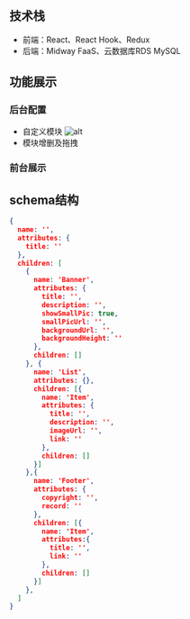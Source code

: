 ## 技术栈
- 前端：React、React Hook、Redux
- 后端：Midway FaaS、云数据库RDS MySQL
## 功能展示
### 后台配置
- 自定义模块
  ![alt](http://festinalente.oss-cn-beijing.aliyuncs.com/img/1.gif)
- 模块增删及拖拽
### 前台展示
## schema结构
```json
{
  name: '',
  attributes: {
    title: ''
  },
  children: [
    {
      name: 'Banner',
      attributes: {
        title: '',
        description: '',
        showSmallPic: true,
        smallPicUrl: '',
        backgroundUrl: '',
        backgroundHeight: ''
      },
      children: []
    }, {
      name: 'List',
      attributes: {},
      children: [{
        name: 'Item',
        attributes: {
          title: '',
          description: '',
          imageUrl: '',
          link: ''
        },
        children: [] 
      }]
    },{
      name: 'Footer',
      attributes: {
        copyright: '',
        record: ''
      },
      children: [{
        name: 'Item',
        attributes:{
          title: '',
          link: ''
        },
        children: []
      }]
    },
  ]
}
```
